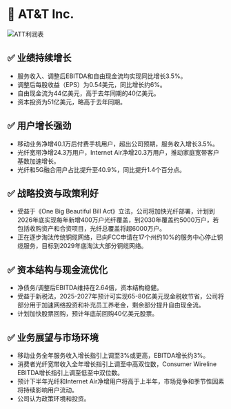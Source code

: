 # 📌 AT&T Inc.


![ATT利润表](/earnings/catalogue/charts/T_2025Q2.png)


## ✅ 业绩持续增长
- 服务收入、调整后EBITDA和自由现金流均实现同比增长3.5%。
- 调整后每股收益（EPS）为0.54美元，同比增长约6%。
- 自由现金流为44亿美元，高于去年同期的40亿美元。
- 资本投资为51亿美元，略高于去年同期。


## ✅ 用户增长强劲
- 移动业务净增40.1万后付费手机用户，超出公司预期，服务收入增长3.5%。
- 光纤宽带净增24.3万用户，Internet Air净增20.3万用户，推动家庭宽带客户基数加速增长。
- 光纤和5G融合用户占比提升至40.9%，同比提升1.4个百分点。


## ✅ 战略投资与政策利好
- 受益于《One Big Beautiful Bill Act》立法，公司将加快光纤部署，计划到2026年底实现每年新增400万户光纤覆盖，到2030年覆盖约5000万户，若包括收购资产和合资项目，光纤总覆盖将超6000万户。
- 正在逐步淘汰传统铜缆网络，已向FCC申请在17个州约10%的服务中心停止铜缆服务，目标到2029年底淘汰大部分铜缆网络。


## ✅ 资本结构与现金流优化
- 净债务/调整后EBITDA维持在2.64倍，资本结构稳健。
- 受益于新税法，2025-2027年预计可实现65-80亿美元现金税收节省，公司将部分用于加速网络投资和补充员工养老金，剩余部分提升自由现金流。
- 计划加快股票回购，预计年底前回购40亿美元股票。


## ✅ 业务展望与市场环境
- 移动业务全年服务收入增长指引上调至3%或更高，EBITDA增长约3%。
- 消费者光纤宽带收入全年增长指引上调至中高双位数，Consumer Wireline EBITDA增长指引上调至低至中双位数。
- 预计下半年光纤和Internet Air净增用户将高于上半年，市场竞争和季节性因素将持续影响用户流动。
- 公司认为政策环境和投资。
